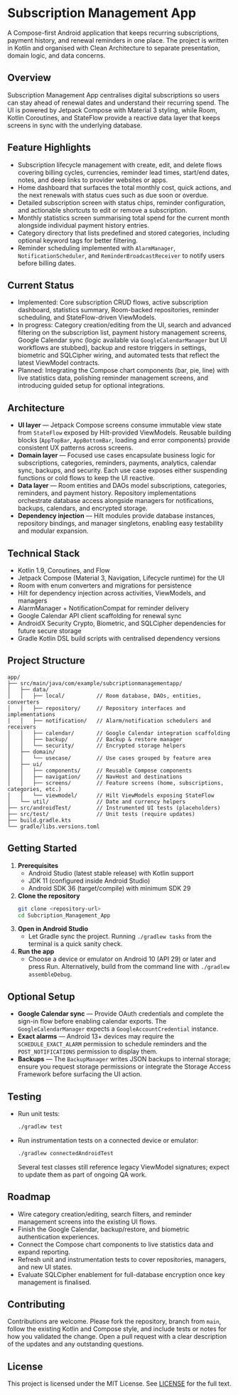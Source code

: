 # Subscription Management App

A Compose-first Android application that keeps recurring subscriptions, payment history, and renewal reminders in one place. The project is written in Kotlin and organised with Clean Architecture to separate presentation, domain logic, and data concerns.

## Overview
Subscription Management App centralises digital subscriptions so users can stay ahead of renewal dates and understand their recurring spend. The UI is powered by Jetpack Compose with Material 3 styling, while Room, Kotlin Coroutines, and StateFlow provide a reactive data layer that keeps screens in sync with the underlying database.

## Feature Highlights
- Subscription lifecycle management with create, edit, and delete flows covering billing cycles, currencies, reminder lead times, start/end dates, notes, and deep links to provider websites or apps.
- Home dashboard that surfaces the total monthly cost, quick actions, and the next renewals with status cues such as due soon or overdue.
- Detailed subscription screen with status chips, reminder configuration, and actionable shortcuts to edit or remove a subscription.
- Monthly statistics screen summarising total spend for the current month alongside individual payment history entries.
- Category directory that lists predefined and stored categories, including optional keyword tags for better filtering.
- Reminder scheduling implemented with `AlarmManager`, `NotificationScheduler`, and `ReminderBroadcastReceiver` to notify users before billing dates.

## Current Status
- Implemented: Core subscription CRUD flows, active subscription dashboard, statistics summary, Room-backed repositories, reminder scheduling, and StateFlow-driven ViewModels.
- In progress: Category creation/editing from the UI, search and advanced filtering on the subscription list, payment history management screens, Google Calendar sync (logic available via `GoogleCalendarManager` but UI workflows are stubbed), backup and restore triggers in settings, biometric and SQLCipher wiring, and automated tests that reflect the latest ViewModel contracts.
- Planned: Integrating the Compose chart components (bar, pie, line) with live statistics data, polishing reminder management screens, and introducing guided setup for optional integrations.

## Architecture
- **UI layer** — Jetpack Compose screens consume immutable view state from `StateFlow` exposed by Hilt-provided ViewModels. Reusable building blocks (`AppTopBar`, `AppBottomBar`, loading and error components) provide consistent UX patterns across screens.
- **Domain layer** — Focused use cases encapsulate business logic for subscriptions, categories, reminders, payments, analytics, calendar sync, backups, and security. Each use case exposes either suspending functions or cold flows to keep the UI reactive.
- **Data layer** — Room entities and DAOs model subscriptions, categories, reminders, and payment history. Repository implementations orchestrate database access alongside managers for notifications, backups, calendars, and encrypted storage.
- **Dependency injection** — Hilt modules provide database instances, repository bindings, and manager singletons, enabling easy testability and modular expansion.

## Technical Stack
- Kotlin 1.9, Coroutines, and Flow
- Jetpack Compose (Material 3, Navigation, Lifecycle runtime) for the UI
- Room with enum converters and migrations for persistence
- Hilt for dependency injection across activities, ViewModels, and managers
- AlarmManager + NotificationCompat for reminder delivery
- Google Calendar API client scaffolding for renewal sync
- AndroidX Security Crypto, Biometric, and SQLCipher dependencies for future secure storage
- Gradle Kotlin DSL build scripts with centralised dependency versions

## Project Structure
```
app/
├── src/main/java/com/example/subcriptionmanagementapp/
│   ├── data/
│   │   ├── local/          // Room database, DAOs, entities, converters
│   │   ├── repository/     // Repository interfaces and implementations
│   │   ├── notification/   // Alarm/notification schedulers and receivers
│   │   ├── calendar/       // Google Calendar integration scaffolding
│   │   ├── backup/         // Backup & restore manager
│   │   └── security/       // Encrypted storage helpers
│   ├── domain/
│   │   └── usecase/        // Use cases grouped by feature area
│   ├── ui/
│   │   ├── components/     // Reusable Compose components
│   │   ├── navigation/     // NavHost and destinations
│   │   ├── screens/        // Feature screens (home, subscriptions, categories, etc.)
│   │   └── viewmodel/      // Hilt ViewModels exposing StateFlow
│   └── util/               // Date and currency helpers
├── src/androidTest/        // Instrumented UI tests (placeholders)
├── src/test/               // Unit tests (require updates)
├── build.gradle.kts
└── gradle/libs.versions.toml
```

## Getting Started
1. **Prerequisites**
   - Android Studio (latest stable release) with Kotlin support
   - JDK 11 (configured inside Android Studio)
   - Android SDK 36 (target/compile) with minimum SDK 29
2. **Clone the repository**
   ```bash
   git clone <repository-url>
   cd Subcription_Management_App
   ```
3. **Open in Android Studio**
   - Let Gradle sync the project. Running `./gradlew tasks` from the terminal is a quick sanity check.
4. **Run the app**
   - Choose a device or emulator on Android 10 (API 29) or later and press Run. Alternatively, build from the command line with `./gradlew assembleDebug`.

## Optional Setup
- **Google Calendar sync** — Provide OAuth credentials and complete the sign-in flow before enabling calendar exports. The `GoogleCalendarManager` expects a `GoogleAccountCredential` instance.
- **Exact alarms** — Android 13+ devices may require the `SCHEDULE_EXACT_ALARM` permission to schedule reminders and the `POST_NOTIFICATIONS` permission to display them.
- **Backups** — The `BackupManager` writes JSON backups to internal storage; ensure you request storage permissions or integrate the Storage Access Framework before surfacing the UI action.

## Testing
- Run unit tests:
  ```bash
  ./gradlew test
  ```
- Run instrumentation tests on a connected device or emulator:
  ```bash
  ./gradlew connectedAndroidTest
  ```
  Several test classes still reference legacy ViewModel signatures; expect to update them as part of ongoing QA work.

## Roadmap
- Wire category creation/editing, search filters, and reminder management screens into the existing UI flows.
- Finish the Google Calendar, backup/restore, and biometric authentication experiences.
- Connect the Compose chart components to live statistics data and expand reporting.
- Refresh unit and instrumentation tests to cover repositories, managers, and new UI states.
- Evaluate SQLCipher enablement for full-database encryption once key management is finalised.

## Contributing
Contributions are welcome. Please fork the repository, branch from `main`, follow the existing Kotlin and Compose style, and include tests or notes for how you validated the change. Open a pull request with a clear description of the updates and any outstanding questions.

## License
This project is licensed under the MIT License. See [LICENSE](LICENSE) for the full text.
